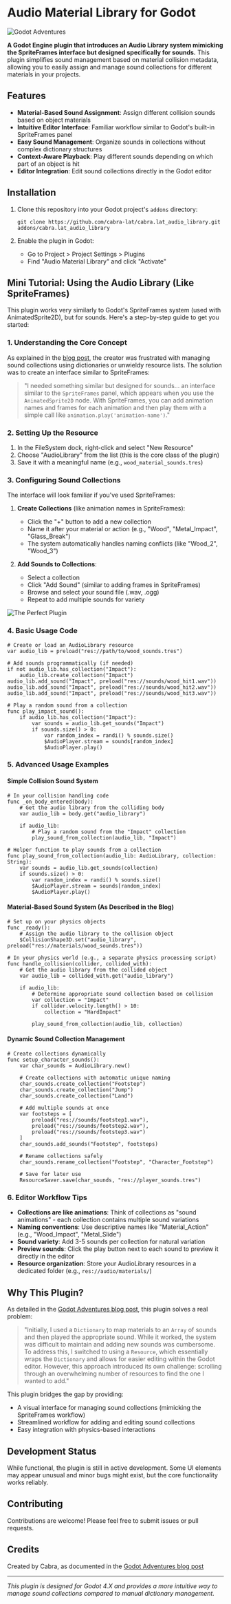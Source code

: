 # Audio Material Library for Godot

![Godot Adventures](https://blog.cabra.lat/assets/2025/01/11/imgs/godot-adventures.png)

**A Godot Engine plugin that introduces an Audio Library system mimicking the SpriteFrames interface but designed specifically for sounds.** This plugin simplifies sound management based on material collision metadata, allowing you to easily assign and manage sound collections for different materials in your projects.

## Features

- **Material-Based Sound Assignment**: Assign different collision sounds based on object materials
- **Intuitive Editor Interface**: Familiar workflow similar to Godot's built-in SpriteFrames panel
- **Easy Sound Management**: Organize sounds in collections without complex dictionary structures
- **Context-Aware Playback**: Play different sounds depending on which part of an object is hit
- **Editor Integration**: Edit sound collections directly in the Godot editor

## Installation

1. Clone this repository into your Godot project's `addons` directory:
   ```
   git clone https://github.com/cabra-lat/cabra.lat_audio_library.git addons/cabra.lat_audio_library
   ```

2. Enable the plugin in Godot:
   - Go to Project > Project Settings > Plugins
   - Find "Audio Material Library" and click "Activate"

## Mini Tutorial: Using the Audio Library (Like SpriteFrames)

This plugin works very similarly to Godot's SpriteFrames system (used with AnimatedSprite2D), but for sounds. Here's a step-by-step guide to get you started:

### 1. Understanding the Core Concept

As explained in the [blog post](https://blog.cabra.lat/godot-adventures.html), the creator was frustrated with managing sound collections using dictionaries or unwieldy resource lists. The solution was to create an interface similar to SpriteFrames:

> "I needed something similar but designed for sounds... an interface similar to the `SpriteFrames` panel, which appears when you use the `AnimatedSprite2D` node. With SpriteFrames, you can add animation names and frames for each animation and then play them with a simple call like `animation.play('animation-name')`."

### 2. Setting Up the Resource

1. In the FileSystem dock, right-click and select "New Resource"
2. Choose "AudioLibrary" from the list (this is the core class of the plugin)
3. Save it with a meaningful name (e.g., `wood_material_sounds.tres`)

### 3. Configuring Sound Collections

The interface will look familiar if you've used SpriteFrames:

1. **Create Collections** (like animation names in SpriteFrames):
   - Click the "+" button to add a new collection
   - Name it after your material or action (e.g., "Wood", "Metal_Impact", "Glass_Break")
   - The system automatically handles naming conflicts (like "Wood_2", "Wood_3")

2. **Add Sounds to Collections**:
   - Select a collection
   - Click "Add Sound" (similar to adding frames in SpriteFrames)
   - Browse and select your sound file (.wav, .ogg)
   - Repeat to add multiple sounds for variety

![The Perfect Plugin](https://blog.cabra.lat/assets/2025/01/11/imgs/the-perfect-plugin.png)

### 4. Basic Usage Code

```gdscript
# Create or load an AudioLibrary resource
var audio_lib = preload("res://path/to/wood_sounds.tres")

# Add sounds programmatically (if needed)
if not audio_lib.has_collection("Impact"):
    audio_lib.create_collection("Impact")
audio_lib.add_sound("Impact", preload("res://sounds/wood_hit1.wav"))
audio_lib.add_sound("Impact", preload("res://sounds/wood_hit2.wav"))
audio_lib.add_sound("Impact", preload("res://sounds/wood_hit3.wav"))

# Play a random sound from a collection
func play_impact_sound():
    if audio_lib.has_collection("Impact"):
        var sounds = audio_lib.get_sounds("Impact")
        if sounds.size() > 0:
            var random_index = randi() % sounds.size()
            $AudioPlayer.stream = sounds[random_index]
            $AudioPlayer.play()
```

### 5. Advanced Usage Examples

#### Simple Collision Sound System
```gdscript
# In your collision handling code
func _on_body_entered(body):
    # Get the audio library from the colliding body
    var audio_lib = body.get("audio_library")
    
    if audio_lib:
        # Play a random sound from the "Impact" collection
        play_sound_from_collection(audio_lib, "Impact")

# Helper function to play sounds from a collection
func play_sound_from_collection(audio_lib: AudioLibrary, collection: String):
    var sounds = audio_lib.get_sounds(collection)
    if sounds.size() > 0:
        var random_index = randi() % sounds.size()
        $AudioPlayer.stream = sounds[random_index]
        $AudioPlayer.play()
```

#### Material-Based Sound System (As Described in the Blog)
```gdscript
# Set up on your physics objects
func _ready():
    # Assign the audio library to the collision object
    $CollisionShape3D.set("audio_library", preload("res://materials/wood_sounds.tres"))

# In your physics world (e.g., a separate physics processing script)
func handle_collision(collider, collided_with):
    # Get the audio library from the collided object
    var audio_lib = collided_with.get("audio_library")
    
    if audio_lib:
        # Determine appropriate sound collection based on collision
        var collection = "Impact"
        if collider.velocity.length() > 10:
            collection = "HardImpact"
            
        play_sound_from_collection(audio_lib, collection)
```

#### Dynamic Sound Collection Management
```gdscript
# Create collections dynamically
func setup_character_sounds():
    var char_sounds = AudioLibrary.new()
    
    # Create collections with automatic unique naming
    char_sounds.create_collection("Footstep")
    char_sounds.create_collection("Jump")
    char_sounds.create_collection("Land")
    
    # Add multiple sounds at once
    var footsteps = [
        preload("res://sounds/footstep1.wav"),
        preload("res://sounds/footstep2.wav"),
        preload("res://sounds/footstep3.wav")
    ]
    char_sounds.add_sounds("Footstep", footsteps)
    
    # Rename collections safely
    char_sounds.rename_collection("Footstep", "Character_Footstep")
    
    # Save for later use
    ResourceSaver.save(char_sounds, "res://player_sounds.tres")
```

### 6. Editor Workflow Tips

- **Collections are like animations**: Think of collections as "sound animations" - each collection contains multiple sound variations
- **Naming conventions**: Use descriptive names like "Material_Action" (e.g., "Wood_Impact", "Metal_Slide")
- **Sound variety**: Add 3-5 sounds per collection for natural variation
- **Preview sounds**: Click the play button next to each sound to preview it directly in the editor
- **Resource organization**: Store your AudioLibrary resources in a dedicated folder (e.g., `res://audio/materials/`)

## Why This Plugin?

As detailed in the [Godot Adventures blog post](https://blog.cabra.lat/godot-adventures.html), this plugin solves a real problem:

> "Initially, I used a `Dictionary` to map materials to an `Array` of sounds and then played the appropriate sound. While it worked, the system was difficult to maintain and adding new sounds was cumbersome. To address this, I switched to using a `Resource`, which essentially wraps the `Dictionary` and allows for easier editing within the Godot editor. However, this approach introduced its own challenge: scrolling through an overwhelming number of resources to find the one I wanted to add."

This plugin bridges the gap by providing:
- A visual interface for managing sound collections (mimicking the SpriteFrames workflow)
- Streamlined workflow for adding and editing sound collections
- Easy integration with physics-based interactions

## Development Status

While functional, the plugin is still in active development. Some UI elements may appear unusual and minor bugs might exist, but the core functionality works reliably.

## Contributing

Contributions are welcome! Please feel free to submit issues or pull requests.

## Credits

Created by Cabra, as documented in the [Godot Adventures blog post](https://blog.cabra.lat/godot-adventures.html)

---

*This plugin is designed for Godot 4.X and provides a more intuitive way to manage sound collections compared to manual dictionary management.*
